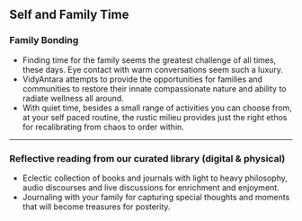 ## Self and Family Time

### Family Bonding

* Finding time for the family seems the greatest challenge of all times, these days. Eye contact with warm conversations seem such a luxury.
* VidyAntara attempts to provide the opportunities for families and communities to restore their innate compassionate nature and ability to radiate wellness all around.
* With quiet time, besides a small range of activities you can choose from, at your self paced routine, the rustic milieu provides just the right ethos for recalibrating from chaos to order within.

---

### Reflective reading from our curated library (digital & physical)

* Eclectic collection of books and journals with light to heavy philosophy, audio discourses and live discussions for enrichment and enjoyment. 
* Journaling with your family for capturing special thoughts and moments that will become treasures for posterity. 
